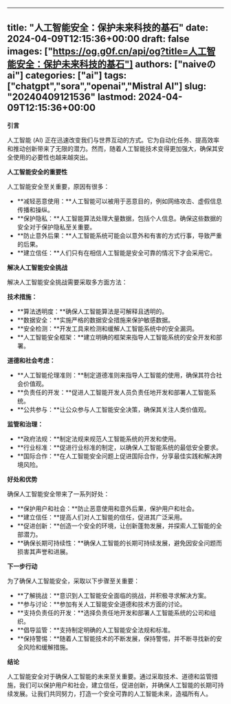 
---
title: "人工智能安全：保护未来科技的基石"
date: 2024-04-09T12:15:36+00:00
draft: false
images: ["https://og.g0f.cn/api/og?title=人工智能安全：保护未来科技的基石"]
authors: ["naiveのai"]
categories: ["ai"]
tags: ["chatgpt","sora","openai","Mistral AI"]
slug: "20240409121536"
lastmod: 2024-04-09T12:15:36+00:00
---
**引言**

人工智能 (AI) 正在迅速改变我们与世界互动的方式。它为自动化任务、提高效率和推动创新带来了无限的潜力。然而，随着人工智能技术变得更加强大，确保其安全使用的必要性也越来越突出。

**人工智能安全的重要性**

人工智能安全至关重要，原因有很多：

* **减轻恶意使用：**人工智能可以被用于恶意目的，例如网络攻击、虚假信息传播和操纵。
* **保护隐私：**人工智能算法处理大量数据，包括个人信息。确保这些数据的安全对于保护隐私至关重要。
* **防止意外后果：**人工智能系统可能会以意外和有害的方式行事，导致严重的后果。
* **建立信任：**人们只有在相信人工智能是安全可靠的情况下才会采用它。

**解决人工智能安全挑战**

解决人工智能安全挑战需要采取多方面方法：

**技术措施：**

* **算法透明度：**确保人工智能算法是可解释且透明的。
* **数据安全：**实施严格的数据安全措施来保护敏感数据。
* **安全检测：**开发工具来检测和缓解人工智能系统中的安全漏洞。
* **人工智能安全框架：**建立明确的框架来指导人工智能系统的安全开发和部署。

**道德和社会考虑：**

* **人工智能伦理准则：**制定道德准则来指导人工智能的使用，确保其符合社会价值观。
* **负责任的开发：**促进人工智能开发人员负责任地开发和部署人工智能系统。
* **公共参与：**让公众参与人工智能安全决策，确保其关注人类价值观。

**监管和治理：**

* **政府法规：**制定法规来规范人工智能系统的开发和使用。
* **行业标准：**促进行业标准的制定，以确保人工智能系统的最低安全要求。
* **国际合作：**在人工智能安全问题上促进国际合作，分享最佳实践和解决跨境风险。

**好处和优势**

确保人工智能安全带来了一系列好处：

* **保护用户和社会：**防止恶意使用和意外后果，保护用户和社会。
* **建立信任：**提高人们对人工智能的信任，促进其广泛采用。
* **促进创新：**创造一个安全的环境，让创新蓬勃发展，并探索人工智能的全部潜力。
* **确保长期可持续性：**确保人工智能的长期可持续发展，避免因安全问题而损害其声誉和进展。

**下一步行动**

为了确保人工智能安全，采取以下步骤至关重要：

* **了解挑战：**意识到人工智能安全面临的挑战，并积极寻求解决方案。
* **参与讨论：**参加有关人工智能安全道德和技术方面的讨论。
* **支持负责任的开发：**选择负责任地开发和部署人工智能系统的公司和组织。
* **倡导监管：**支持制定明确的人工智能安全法规和标准。
* **保持警惕：**随着人工智能技术的不断发展，保持警惕，并不断寻找新的安全风险和缓解措施。

**结论**

人工智能安全对于确保人工智能的未来至关重要。通过采取技术、道德和监管措施，我们可以保护用户和社会，建立信任，促进创新，并确保人工智能的长期可持续发展。让我们共同努力，打造一个安全可靠的人工智能未来，造福所有人。